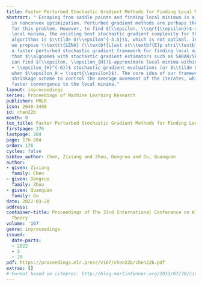 ```yaml
---
title: Faster Perturbed Stochastic Gradient Methods for Finding Local Minima
abstract: " Escaping from saddle points and finding local minimum is a central problem
  in nonconvex optimization. Perturbed gradient methods are perhaps the simplest approach
  for this problem. However, to find $(\\epsilon, \\sqrt{\\epsilon})$-approximate
  local minima, the existing best stochastic gradient complexity for this type of
  algorithms is $\\tilde O(\\epsilon^{-3.5})$, which is not optimal. In this paper,
  we propose \\texttt{LENA} (\\textbf{L}ast st\\textbf{E}p shri\\textbf{N}k\\textbf{A}ge),
  a faster perturbed stochastic gradient framework for finding local minima.  We show
  that $\\algname$ with stochastic gradient estimators such as SARAH/SPIDER and STORM
  can find $(\\epsilon, \\epsilon_{H})$-approximate local minima within $\\tilde O(\\epsilon^{-3}
  + \\epsilon_{H}^{-6})$ stochastic gradient evaluations (or $\\tilde O(\\epsilon^{-3})$
  when $\\epsilon_H = \\sqrt{\\epsilon}$). The core idea of our framework is a step-size
  shrinkage scheme to control the average movement of the iterates, which leads to
  faster convergence to the local minima."
layout: inproceedings
series: Proceedings of Machine Learning Research
publisher: PMLR
issn: 2640-3498
id: chen22b
month: 0
tex_title: Faster Perturbed Stochastic Gradient Methods for Finding Local Minima
firstpage: 176
lastpage: 204
page: 176-204
order: 176
cycles: false
bibtex_author: Chen, Zixiang and Zhou, Dongruo and Gu, Quanquan
author:
- given: Zixiang
  family: Chen
- given: Dongruo
  family: Zhou
- given: Quanquan
  family: Gu
date: 2022-03-20
address:
container-title: Proceedings of The 33rd International Conference on Algorithmic Learning
  Theory
volume: '167'
genre: inproceedings
issued:
  date-parts:
  - 2022
  - 3
  - 20
pdf: https://proceedings.mlr.press/v167/chen22b/chen22b.pdf
extras: []
# Format based on citeproc: http://blog.martinfenner.org/2013/07/30/citeproc-yaml-for-bibliographies/
---
```

